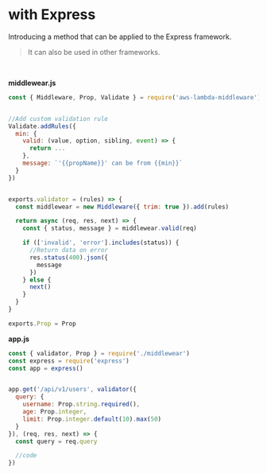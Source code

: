 # with Express
Introducing a method that can be applied to the Express framework.  
> It can also be used in other frameworks.

&nbsp;

**middlewear.js**
```js
const { Middleware, Prop, Validate } = require('aws-lambda-middleware')


//Add custom validation rule
Validate.addRules({
  min: {
    valid: (value, option, sibling, event) => {
      return ...
    },
    message: `'{{propName}}' can be from {{min}}`
  }
})


exports.validator = (rules) => {
  const middlewear = new Middleware({ trim: true }).add(rules)

  return async (req, res, next) => {
    const { status, message } = middlewear.valid(req)

    if (['invalid', 'error'].includes(status)) {
      //Return data on error
      res.status(400).json({
        message
      })
    } else {
      next()
    }
  }
}

exports.Prop = Prop
```

**app.js**
```js
const { validator, Prop } = require('./middlewear')
const express = require('express')
const app = express()


app.get('/api/v1/users', validator({
  query: {
    username: Prop.string.required(),
    age: Prop.integer,
    limit: Prop.integer.default(10).max(50)
  }
}), (req, res, next) => {
  const query = req.query

  //code
})
```
